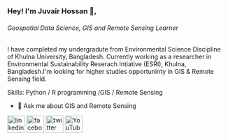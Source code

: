 ### Hey! I'm Juvair Hossan 👋,
###### Geospatial Data Science, GIS and Remote Sensing Learner
I have completed my undergradute from Environmental Science Discipline of Khulna University, Bangladesh. Currently working as a researcher in Environmental Sustainability Reserach Intiative (ESRI), Khulna, Bangladesh.I'm looking for higher studies opportuninty in GIS & Remote Sensing field.

Skills: Python / R programming /GIS / Remote Sensing

- 💬 Ask me about GIS and Remote Sensing 


[<img src='https://cdn.jsdelivr.net/npm/simple-icons@3.0.1/icons/linkedin.svg' alt='linkedin' height='40'>](https://www.linkedin.com/in/juvairhossan/)  [<img src='https://cdn.jsdelivr.net/npm/simple-icons@3.0.1/icons/facebook.svg' alt='facebook' height='40'>](https://www.facebook.com/juvairhossan.ku.esd)  [<img src='https://cdn.jsdelivr.net/npm/simple-icons@3.0.1/icons/twitter.svg' alt='twitter' height='40'>](https://twitter.com/JuvairH)  [<img src='https://cdn.jsdelivr.net/npm/simple-icons@3.0.1/icons/youtube.svg' alt='YouTube' height='40'>](https://www.youtube.com/channel/GeospatialLabGeoL)  

